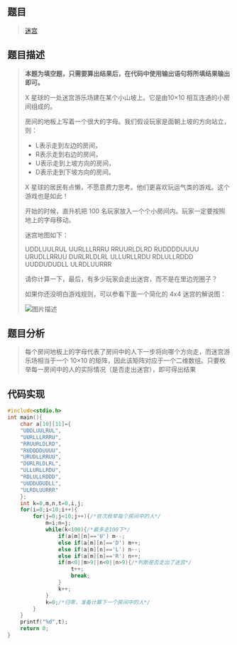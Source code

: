## 题目

> [迷宫](https://www.lanqiao.cn/problems/641/learning/)

## 题目描述

> **本题为填空题，只需要算出结果后，在代码中使用输出语句将所填结果输出即可。**
>
> X 星球的一处迷宫游乐场建在某个小山坡上。它是由10×10 相互连通的小房间组成的。
>
> 房间的地板上写着一个很大的字母。我们假设玩家是面朝上坡的方向站立，则：
>
> - L表示走到左边的房间，
> - R表示走到右边的房间，
> - U表示走到上坡方向的房间，
> - D表示走到下坡方向的房间。
>
> X 星球的居民有点懒，不愿意费力思考。他们更喜欢玩运气类的游戏。这个游戏也是如此！
>
> 开始的时候，直升机把 100 名玩家放入一个个小房间内。玩家一定要按照地上的字母移动。
>
> 迷宫地图如下：
>
> UDDLUULRUL
> UURLLLRRRU
> RRUURLDLRD
> RUDDDDUUUU
> URUDLLRRUU
> DURLRLDLRL
> ULLURLLRDU
> RDLULLRDDD
> UUDDUDUDLL
> ULRDLUURRR
>
> 请你计算一下，最后，有多少玩家会走出迷宫，而不是在里边兜圈子？
>
> 如果你还没明白游戏规则，可以参看下面一个简化的 4x4 迷宫的解说图：
>
> ![图片描述](https://doc.shiyanlou.com/courses/uid1580206-20210317-1615963493412)

## 题目分析

> 每个房间地板上的字母代表了房间中的人下一步将向哪个方向走，而迷宫游乐场相当于一个 10×10 的矩阵，因此该矩阵对应于一个二维数组。只要枚举每一房间中的人的实际情况（是否走出迷宫），即可得出结果

## 代码实现

```c
#include<stdio.h>
int main(){
    char a[10][11]={
    "UDDLUULRUL",
    "UURLLLRRRU",
    "RRUURLDLRD",
    "RUDDDDUUUU",
    "URUDLLRRUU",
    "DURLRLDLRL",
    "ULLURLLRDU",
    "RDLULLRDDD",
    "UUDDUDUDLL",
    "ULRDLUURRR"
    };
    int k=0,m,n,t=0,i,j;
    for(i=0;i<10;i++){
        for(j=0;j<10;j++){/*依次枚举每个房间中的人*/
            m=i;n=j;
            while(k<100){/*最多走100下*/
                if(a[m][n]=='U') m--;
                else if(a[m][n]=='D') m++;
                else if(a[m][n]=='L') n--;
                else if(a[m][n]=='R') n++;
                if(m<0||m>9||n<0||n>9){/*判断是否走出了迷宫*/
                    t++;
                    break;
                } 
                k++;
            }
            k=0;/*归零，准备计算下一个房间中的人*/     
        }
    }
    printf("%d",t);
    return 0;
}
```

